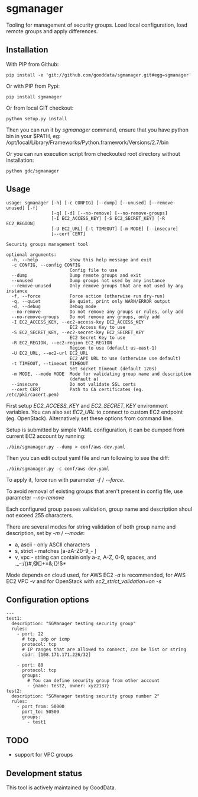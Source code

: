 # sgmanager

Tooling for management of security groups.
Load local configuration, load remote groups and apply differences.

## Installation
With PIP from Github:

	pip install -e 'git://github.com/gooddata/sgmanager.git#egg=sgmanager'

Or with PIP from Pypi:

	pip install sgmanager

Or from local GIT checkout:

	python setup.py install

Then you can run it by *sgmanager* command, ensure that you have python bin in your $PATH, eg:
/opt/local/Library/Frameworks/Python.framework/Versions/2.7/bin

Or you can run execution script from checkouted root directory without installation:

	python gdc/sgmanager

## Usage
	usage: sgmanager [-h] [-c CONFIG] [--dump] [--unused] [--remove-unused] [-f]
	                 [-q] [-d] [--no-remove] [--no-remove-groups]
	                 [-I EC2_ACCESS_KEY] [-S EC2_SECRET_KEY] [-R EC2_REGION]
	                 [-U EC2_URL] [-t TIMEOUT] [-m MODE] [--insecure]
	                 [--cert CERT]

	Security groups management tool

	optional arguments:
	  -h, --help            show this help message and exit
	  -c CONFIG, --config CONFIG
	                        Config file to use
	  --dump                Dump remote groups and exit
	  --unused              Dump groups not used by any instance
	  --remove-unused       Only remove groups that are not used by any instance
	  -f, --force           Force action (otherwise run dry-run)
	  -q, --quiet           Be quiet, print only WARN/ERROR output
	  -d, --debug           Debug mode
	  --no-remove           Do not remove any groups or rules, only add
	  --no-remove-groups    Do not remove any groups, only add
	  -I EC2_ACCESS_KEY, --ec2-access-key EC2_ACCESS_KEY
	                        EC2 Access Key to use
	  -S EC2_SECRET_KEY, --ec2-secret-key EC2_SECRET_KEY
	                        EC2 Secret Key to use
	  -R EC2_REGION, --ec2-region EC2_REGION
	                        Region to use (default us-east-1)
	  -U EC2_URL, --ec2-url EC2_URL
	                        EC2 API URL to use (otherwise use default)
	  -t TIMEOUT, --timeout TIMEOUT
	                        Set socket timeout (default 120s)
	  -m MODE, --mode MODE  Mode for validating group name and description
	                        (default a)
	  --insecure            Do not validate SSL certs
	  --cert CERT           Path to CA certificates (eg. /etc/pki/cacert.pem)

First setup *EC2\_ACCESS\_KEY* and *EC2\_SECRET\_KEY* environment variables. You can also set *EC2\_URL* to connect to custom EC2 endpoint (eg. OpenStack).
Alternatively set these options from command line.

Setup is submitted by simple YAML configuration, it can be dumped from current EC2 account by running:

	./bin/sgmanager.py --dump > conf/aws-dev.yaml

Then you can edit output yaml file and run following to see the diff:

	./bin/sgmanager.py -c conf/aws-dev.yaml

To apply it, force run with parameter *-f* / *--force*.

To avoid removal of existing groups that aren't present in config file, use parameter *--no-remove*

Each configured group passes validation, group name and description shoul not exceed 255 characters.

There are several modes for string validation of both group name and description, set by *-m* / *--mode*:
- a, ascii - only ASCII characters
- s, strict - matches [a-zA-Z0-9_- ]
- v, vpc - string can contain only a-z, A-Z, 0-9, spaces, and ._-:/()#,@[]+=&;{}!$*

Mode depends on cloud used, for AWS EC2 *-a* is recommended, for AWS EC2 VPC *-v* and for OpenStack with *ec2_strict_validation=on* *-s*

## Configuration options
	---
	test1:
	  description: "SGManager testing security group"
	  rules:
		- port: 22
		  # tcp, udp or icmp
		  protocol: tcp
		  # IP ranges that are allowed to connect, can be list or string
		  cidr: [108.171.171.226/32]

		- port: 80
		  protocol: tcp
		  groups:
			# You can define security group from other account
			- {name: test2, owner: xyz2137}
	test2:
	  description: "SGManager testing security group number 2"
	  rules:
		- port_from: 50000
		  port_to: 50500
		  groups:
			- test1

## TODO
- support for VPC groups

## Development status
This tool is actively maintained by GoodData.
